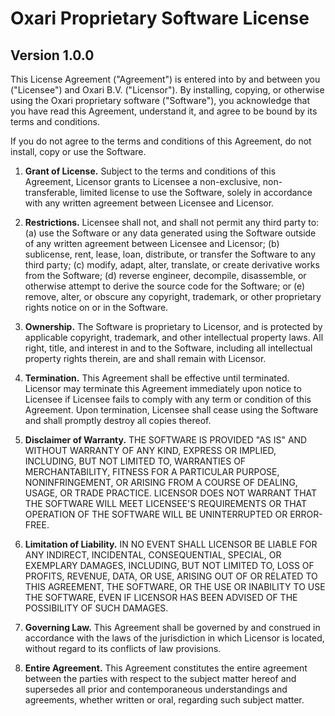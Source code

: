 # Oxari Proprietary Software License

## Version 1.0.0

This License Agreement ("Agreement") is entered into by and between you ("Licensee") and Oxari B.V. ("Licensor"). By installing, copying, or otherwise using the Oxari proprietary software ("Software"), you acknowledge that you have read this Agreement, understand it, and agree to be bound by its terms and conditions.

If you do not agree to the terms and conditions of this Agreement, do not install, copy or use the Software.

1. **Grant of License.** Subject to the terms and conditions of this Agreement, Licensor grants to Licensee a non-exclusive, non-transferable, limited license to use the Software, solely in accordance with any written agreement between Licensee and Licensor.

2. **Restrictions.** Licensee shall not, and shall not permit any third party to: (a) use the Software or any data generated using the Software outside of any written agreement between Licensee and Licensor; (b) sublicense, rent, lease, loan, distribute, or transfer the Software to any third party; (c) modify, adapt, alter, translate, or create derivative works from the Software; (d) reverse engineer, decompile, disassemble, or otherwise attempt to derive the source code for the Software; or (e) remove, alter, or obscure any copyright, trademark, or other proprietary rights notice on or in the Software.

3. **Ownership.** The Software is proprietary to Licensor, and is protected by applicable copyright, trademark, and other intellectual property laws. All right, title, and interest in and to the Software, including all intellectual property rights therein, are and shall remain with Licensor.

4. **Termination.** This Agreement shall be effective until terminated. Licensor may terminate this Agreement immediately upon notice to Licensee if Licensee fails to comply with any term or condition of this Agreement. Upon termination, Licensee shall cease using the Software and shall promptly destroy all copies thereof.

5. **Disclaimer of Warranty.** THE SOFTWARE IS PROVIDED "AS IS" AND WITHOUT WARRANTY OF ANY KIND, EXPRESS OR IMPLIED, INCLUDING, BUT NOT LIMITED TO, WARRANTIES OF MERCHANTABILITY, FITNESS FOR A PARTICULAR PURPOSE, NONINFRINGEMENT, OR ARISING FROM A COURSE OF DEALING, USAGE, OR TRADE PRACTICE. LICENSOR DOES NOT WARRANT THAT THE SOFTWARE WILL MEET LICENSEE'S REQUIREMENTS OR THAT OPERATION OF THE SOFTWARE WILL BE UNINTERRUPTED OR ERROR-FREE.

6. **Limitation of Liability.** IN NO EVENT SHALL LICENSOR BE LIABLE FOR ANY INDIRECT, INCIDENTAL, CONSEQUENTIAL, SPECIAL, OR EXEMPLARY DAMAGES, INCLUDING, BUT NOT LIMITED TO, LOSS OF PROFITS, REVENUE, DATA, OR USE, ARISING OUT OF OR RELATED TO THIS AGREEMENT, THE SOFTWARE, OR THE USE OR INABILITY TO USE THE SOFTWARE, EVEN IF LICENSOR HAS BEEN ADVISED OF THE POSSIBILITY OF SUCH DAMAGES.

7. **Governing Law.** This Agreement shall be governed by and construed in accordance with the laws of the jurisdiction in which Licensor is located, without regard to its conflicts of law provisions.

8. **Entire Agreement.** This Agreement constitutes the entire agreement between the parties with respect to the subject matter hereof and supersedes all prior and contemporaneous understandings and agreements, whether written or oral, regarding such subject matter.

